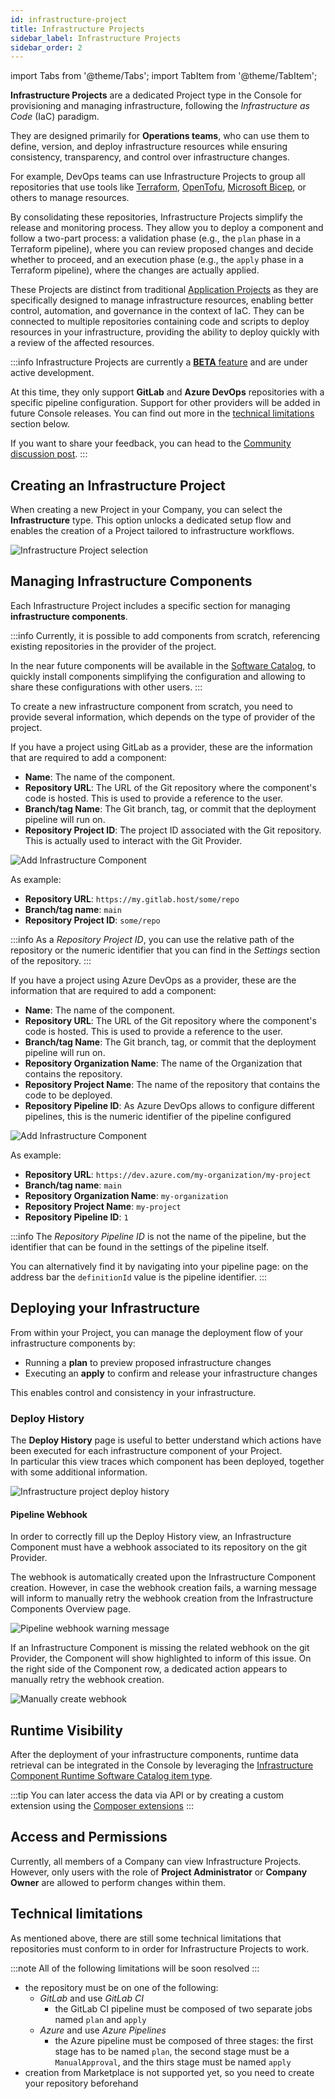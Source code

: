 ```yaml
---
id: infrastructure-project
title: Infrastructure Projects
sidebar_label: Infrastructure Projects
sidebar_order: 2
---
```


import Tabs from '@theme/Tabs';
import TabItem from '@theme/TabItem';

**Infrastructure Projects** are a dedicated Project type in the Console for provisioning and managing infrastructure, following the *Infrastructure as Code* (IaC) paradigm.

They are designed primarily for **Operations teams**, who can use them to define, version, and deploy infrastructure resources while ensuring consistency, transparency, and control over infrastructure changes.

For example, DevOps teams can use Infrastructure Projects to group all repositories that use tools like [Terraform](https://www.hashicorp.com/en/products/terraform), [OpenTofu](https://opentofu.org), [Microsoft Bicep](https://learn.microsoft.com/en-us/azure/azure-resource-manager/bicep/overview?tabs=bicep), or others to manage resources.

By consolidating these repositories, Infrastructure Projects simplify the release and monitoring process. They allow you to deploy a component and follow a two-part process: a validation phase (e.g., the `plan` phase in a Terraform pipeline), where you can review proposed changes and decide whether to proceed, and an execution phase (e.g., the `apply` phase in a Terraform pipeline), where the changes are actually applied.

These Projects are distinct from traditional [Application Projects](/products/console/project-configuration/application-project.md) as they are specifically designed to manage infrastructure resources, enabling better control, automation, and governance in the context of IaC. They can be connected to multiple repositories containing code and scripts to deploy resources in your infrastructure, providing the ability to deploy quickly with a review of the affected resources.

:::info
Infrastructure Projects are currently a [**BETA** feature](/info/version_policy#feature-preview-and-beta) and are under active development.

At this time, they only support **GitLab** and **Azure DevOps** repositories with a specific pipeline configuration. Support for other providers will be added in future Console releases. You can find out more in the [technical limitations](#technical-limitations) section below.

If you want to share your feedback, you can head to the [Community discussion post](https://github.com/mia-platform/community/discussions/612).
:::

## Creating an Infrastructure Project

When creating a new Project in your Company, you can select the **Infrastructure** type.
This option unlocks a dedicated setup flow and enables the creation of a Project tailored to infrastructure workflows.

![Infrastructure Project selection](./img/infrastructure-project-selection.png)

## Managing Infrastructure Components

Each Infrastructure Project includes a specific section for managing **infrastructure components**.

:::info
Currently, it is possible to add components from scratch, referencing existing repositories in the provider of the project.

In the near future components will be available in the [Software Catalog](/products/software-catalog/overview.md), to quickly install components simplifying the configuration and allowing to share
these configurations with other users.
:::

To create a new infrastructure component from scratch, you need to provide several information, which depends on the type of provider of the project.

<Tabs>
<TabItem value="GitLab-Example" label="GitLab" default>
If you have a project using GitLab as a provider, these are the information that are required to add a component:

- **Name**: The name of the component.  
- **Repository URL**: The URL of the Git repository where the component's code is hosted. This is used to provide a reference to the user.
- **Branch/tag Name**: The Git branch, tag, or commit that the deployment pipeline will run on.  
- **Repository Project ID**: The project ID associated with the Git repository. This is actually used to interact with the Git Provider.

![Add Infrastructure Component](./img/add-infrastructure-component-gitlab.png)

As example:

- **Repository URL**: `https://my.gitlab.host/some/repo`
- **Branch/tag name**: `main`
- **Repository Project ID**: `some/repo`

:::info
As a _Repository Project ID_, you can use the relative path of the repository or the numeric identifier that you can find in the _Settings_ section of the repository.
:::

</TabItem>

<TabItem value="Azure-Example" label="Azure DevOps">
If you have a project using Azure DevOps as a provider, these are the information that are required to add a component:

- **Name**: The name of the component.  
- **Repository URL**: The URL of the Git repository where the component's code is hosted. This is used to provide a reference to the user.
- **Branch/tag Name**: The Git branch, tag, or commit that the deployment pipeline will run on.  
- **Repository Organization Name**: The name of the Organization that contains the repository.
- **Repository Project Name**: The name of the repository that contains the code to be deployed.
- **Repository Pipeline ID**: As Azure DevOps allows to configure different pipelines, this is the numeric identifier of the pipeline configured

![Add Infrastructure Component](./img/add-infrastructure-component-azure.png)

As example:

- **Repository URL**: `https://dev.azure.com/my-organization/my-project`
- **Branch/tag name**: `main`
- **Repository Organization Name**: `my-organization`
- **Repository Project Name**: `my-project`
- **Repository Pipeline ID**: `1`

:::info
The _Repository Pipeline ID_ is not the name of the pipeline, but the identifier that can be found in the settings of the pipeline itself.

You can alternatively find it by navigating into your pipeline page: on the address bar the `definitionId` value is the pipeline identifier.
:::
</TabItem>
</Tabs>


## Deploying your Infrastructure

From within your Project, you can manage the deployment flow of your infrastructure components by:

- Running a **plan** to preview proposed infrastructure changes  
- Executing an **apply** to confirm and release your infrastructure changes

This enables control and consistency in your infrastructure.

### Deploy History

The **Deploy History** page is useful to better understand which actions have been executed for each infrastructure component of your Project.  
In particular this view traces which component has been deployed, together with some additional information.

![Infrastructure project deploy history](img/infrastructure-project-deploy-history.png)

#### Pipeline Webhook

In order to correctly fill up the Deploy History view, an Infrastructure Component must have a webhook associated to its repository on the git Provider.

The webhook is automatically created upon the Infrastructure Component creation. However, in case the webhook creation fails, a warning message will inform to manually retry the webhook creation from the Infrastructure Components Overview page.

![Pipeline webhook warning message](img/pipeline-webhook-warning.png)

If an Infrastructure Component is missing the related webhook on the git Provider, the Component will show highlighted to inform of this issue. On the right side of the Component row, a dedicated action appears to manually retry the webhook creation.

![Manually create webhook](img/webhook-manual-creation.png)

## Runtime Visibility

After the deployment of your infrastructure components, runtime data retrieval can be integrated in the Console by leveraging the [Infrastructure Component Runtime Software Catalog item type](/products/software-catalog/items-manifest/infrastructure-component-runtime.md).

:::tip
You can later access the data via API or by creating a custom extension using the [Composer extensions](/products/console/company-configuration/extensions.md#add-new-extension)
:::

## Access and Permissions

Currently, all members of a Company can view Infrastructure Projects.  
However, only users with the role of **Project Administrator** or **Company Owner** are allowed to perform changes within them.

## Technical limitations

As mentioned above, there are still some technical limitations that repositories must conform to in order for Infrastructure Projects to work.

:::note
All of the following limitations will be soon resolved
:::

- the repository must be on one of the following:
  - _GitLab_ and use _GitLab CI_
    - the GitLab CI pipeline must be composed of two separate jobs named `plan` and `apply`
  - _Azure_ and use _Azure Pipelines_
    - the Azure pipeline must be composed of three stages: the first stage has to be named `plan`, the second stage must be a `ManualApproval`, and the thirs stage must be named `apply`
- creation from Marketplace is not supported yet, so you need to create your repository beforehand
